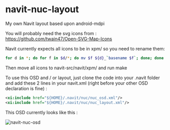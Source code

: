 navit-nuc-layout
================

My own Navit layout based upon android-mdpi

You will probably need the svg icons from : https://github.com/twain47/Open-SVG-Map-Icons

Navit currently expects all icons to be in xpm/ so you need to rename them:
```bash
for d in *; do for f in $d/*; do mv $f ${d}_`basename $f`; done; done
```

Then move all icons to navit-src/navit/xpm/ and run make

To use this OSD and / or layout, just clone the code into your .navit folder and add these 2 lines in your navit.xml (right before your other OSD declaration is fine) :
```xml
<xi:include href="${HOME}/.navit/nuc/nuc_osd.xml"/>
<xi:include href="${HOME}/.navit/nuc/nuc_layout.xml"/>
```

This OSD currently looks like this :

![navit-nuc-osd](https://github.com/pgrandin/navit-nuc-layout/raw/master/screenshot.png)
